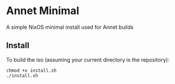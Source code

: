 Annet Minimal
=============
A simple NixOS minimal install used for Annet builds


Install
-------
To build the iso (assuming your current directory is the repository):
```
chmod +x install.sh
./install.sh
```
